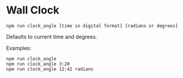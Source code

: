 # Wall Clock

```
npm run clock_angle [time in digital format] [radians or degrees]
```

Defaults to current time and degrees.

Examples:

```
npm run clock_angle
npm run clock_angle 3:20
npm run clock_angle 12:42 radians  
```
